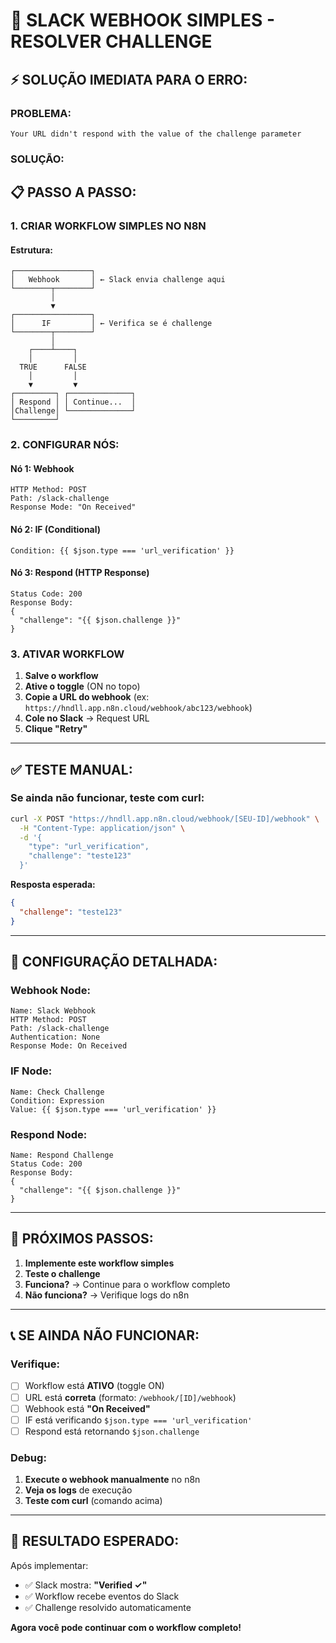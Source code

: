 # 🚀 SLACK WEBHOOK SIMPLES - RESOLVER CHALLENGE

## ⚡ SOLUÇÃO IMEDIATA PARA O ERRO:

### **PROBLEMA:**
```
Your URL didn't respond with the value of the challenge parameter
```

### **SOLUÇÃO:**

## 📋 PASSO A PASSO:

### 1. **CRIAR WORKFLOW SIMPLES NO N8N**

#### **Estrutura:**
```
┌─────────────────┐
│   Webhook       │ ← Slack envia challenge aqui
└────────┬────────┘
         │
         ▼
┌─────────────────┐
│      IF         │ ← Verifica se é challenge
└────────┬────────┘
         │
    ┌────┴────┐
    │         │
  TRUE      FALSE
    │         │
    ▼         ▼
┌─────────┐ ┌──────────────┐
│ Respond │ │ Continue...  │
│Challenge│ └──────────────┘
└─────────┘
```

### 2. **CONFIGURAR NÓS:**

#### **Nó 1: Webhook**
```
HTTP Method: POST
Path: /slack-challenge
Response Mode: "On Received"
```

#### **Nó 2: IF (Conditional)**
```
Condition: {{ $json.type === 'url_verification' }}
```

#### **Nó 3: Respond (HTTP Response)**
```
Status Code: 200
Response Body:
{
  "challenge": "{{ $json.challenge }}"
}
```

### 3. **ATIVAR WORKFLOW**

1. **Salve o workflow**
2. **Ative o toggle** (ON no topo)
3. **Copie a URL do webhook** (ex: `https://hndll.app.n8n.cloud/webhook/abc123/webhook`)
4. **Cole no Slack** → Request URL
5. **Clique "Retry"**

---

## ✅ **TESTE MANUAL:**

### **Se ainda não funcionar, teste com curl:**

```bash
curl -X POST "https://hndll.app.n8n.cloud/webhook/[SEU-ID]/webhook" \
  -H "Content-Type: application/json" \
  -d '{
    "type": "url_verification",
    "challenge": "teste123"
  }'
```

**Resposta esperada:**
```json
{
  "challenge": "teste123"
}
```

---

## 🔧 **CONFIGURAÇÃO DETALHADA:**

### **Webhook Node:**
```
Name: Slack Webhook
HTTP Method: POST
Path: /slack-challenge
Authentication: None
Response Mode: On Received
```

### **IF Node:**
```
Name: Check Challenge
Condition: Expression
Value: {{ $json.type === 'url_verification' }}
```

### **Respond Node:**
```
Name: Respond Challenge
Status Code: 200
Response Body: 
{
  "challenge": "{{ $json.challenge }}"
}
```

---

## 🎯 **PRÓXIMOS PASSOS:**

1. **Implemente este workflow simples**
2. **Teste o challenge** 
3. **Funciona?** → Continue para o workflow completo
4. **Não funciona?** → Verifique logs do n8n

---

## 📞 **SE AINDA NÃO FUNCIONAR:**

### **Verifique:**
- [ ] Workflow está **ATIVO** (toggle ON)
- [ ] URL está **correta** (formato: `/webhook/[ID]/webhook`)
- [ ] Webhook está **"On Received"**
- [ ] IF está verificando `$json.type === 'url_verification'`
- [ ] Respond está retornando `$json.challenge`

### **Debug:**
1. **Execute o webhook manualmente** no n8n
2. **Veja os logs** de execução
3. **Teste com curl** (comando acima)

---

## 🚀 **RESULTADO ESPERADO:**

Após implementar:
- ✅ Slack mostra: **"Verified ✓"**
- ✅ Workflow recebe eventos do Slack
- ✅ Challenge resolvido automaticamente

**Agora você pode continuar com o workflow completo!**



